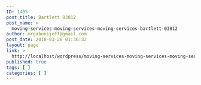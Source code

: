 ```yaml
---
ID: 1405
post_title: Bartlett 03812
post_name: >
  moving-services-moving-services-moving-services-bartlett-03812
author: mrgabonijeff@gmail.com
post_date: 2018-03-28 01:36:32
layout: page
link: >
  http://localhost/wordpress/moving-services-moving-services-moving-services-bartlett-03812/
published: true
tags: [ ]
categories: [ ]
---
```

